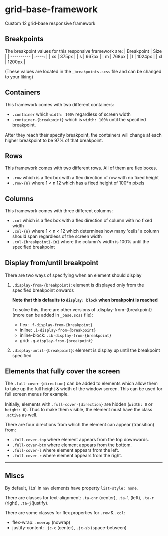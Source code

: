 # grid-base-framework

Custom 12 grid-base responsive framework

## Breakpoints

The breakpoint values for this responsive framework are:
| Breakpoint | Size |
| ---------- | :----: |
| xs | 375px |
| s | 667px |
| m | 768px |
| l | 1024px |
| xl | 1200px |

(These values are located in the `_breakpoints.scss` file and can be changed to your liking)

## Containers

This framework comes with two different containers:

- `.container` which `width: 100%` regardless of screen width
- `.container-{breakpoint}` which is `width: 100%` until the specified breakpoint.

After they reach their specify breakpoint, the containers will change at each higher breakpoint to be 97% of that breakpoint.

## Rows

This framework comes with two different rows. All of them are flex boxes.

- `.row` which is a flex box with a flex direction of row with no fixed height
- `.row-{n}` where 1 < n 12 which has a fixed height of 100\*n pixels

## Columns

This framework comes with three different columns:

- `.col` which is a flex box with a flex direction of column with no fixed width
- `.col-{n}` where 1 < n < 12 which determines how many 'cells' a column should span regardless of the screen width
- `.col-{breakpoint}-{n}` where the column's width is 100% until the specified breakpoint

## Display from/until breakpoint

There are two ways of specifying when an element should display

1. `.display-from-{breakpoint}`: element is displayed only from the specified breakpoint onwards

   **Note that this defaults to `display: block` when breakpoint is reached**

   To solve this, there are other versions of .display-from-{breakpoint} (more can be added in `_base.scss` file):

   - flex: `.f-display-from-{breakpoint}`
   - inline: `.i-display-from-{breakpoint}`
   - inline-block: `.ib-display-from-{breakpoint}`
   - grid: `.g-display-from-{breakpoint}`

2. `.display-until-{breakpoint}`: element is display up until the breakpoint specified

## Elements that fully cover the screen

The `.full-cover-{direction}` can be added to elements which allow them to take up the full height & width of the window screen. This can be used for full screen menus for example.

Initially, elements with `.full-cover-{direction}` are hidden (`width: 0` or `height: 0`). Thus to make them visible, the element must have the class `.active` as well.

There are four directions from which the element can appear (transition) from:

- `.full-cover-top` where element appears from the top downwards.
- `.full-cover-btm` where element appears from the bottom.
- `.full-cover-l` where element appears from the left.
- `.full-cover-r` where element appears from the right.

---

## Miscs

By default, `li`s' in `nav` elements have property `list-style: none`.

There are classes for text-alignment: `.ta-cnr` (center), `.ta-l` (left), `.ta-r` (right), `.ta-j`(justify).

There are some classes for flex properties for `.row` & `.col`:

- flex-wrap: `.nowrap` (nowrap)
- justify-content: `.jc-c` (center), `.jc-sb` (space-between)
